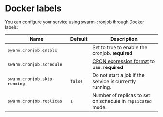 # Docker labels

You can configure your service using swarm-cronjob through Docker labels:

| Name                          | Default       | Description   |
|-------------------------------|---------------|---------------|
| `swarm.cronjob.enable`        |               | Set to true to enable the cronjob. **required** |
| `swarm.cronjob.schedule`      |               | [CRON expression format](https://godoc.org/github.com/robfig/cron#hdr-CRON_Expression_Format) to use. **required** |
| `swarm.cronjob.skip-running`  | `false`       | Do not start a job if the service is currently running. |
| `swarm.cronjob.replicas`      | `1`           | Number of replicas to set on schedule in `replicated` mode. |
